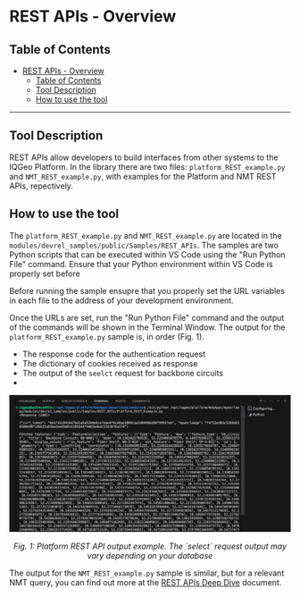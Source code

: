 # REST APIs - Overview

## Table of Contents

- [REST APIs - Overview](#rest-apis---overview)
  - [Table of Contents](#table-of-contents)
  - [Tool Description](#tool-description)
  - [How to use the tool](#how-to-use-the-tool)

---

## Tool Description

REST APIs allow developers to build interfaces from other systems to the IQGeo Platform. In the library there are two files: `platform_REST_example.py` and `NMT_REST_example.py`, with examples for the Platform and NMT REST APIs, repectively.

## How to use the tool

The `platform_REST_example.py` and `NMT_REST_example.py` are located in the `modules/devrel_samples/public/Samples/REST_APIs`. The samples are two Python scripts that can be executed within VS Code using the "Run Python File" command. Ensure that your Python environment within VS Code is properly set before 

Before running the sample ensupre that you properly set the URL variables in each file to the address of your development environment.

Once the URLs are set, run the "Run Python File" command and the output of the commands will be shown in the Terminal Window. The output for the `platform_REST_example.py` sample is, in order (Fig. 1).

- The response code for the authentication request
- The dictionary of cookies received as response
- The output of the `seelct` request for backbone circuits
- 
![Platform REST API output](./REST_API_Overview_1.png)

<p align="center"><i>Fig. 1: Platform REST API output example. The `select` request output may vary depending on your database</i></p>

The output for the `NMT_REST_example.py` sample is similar, but for a relevant NMT query, you can find out more at the [REST APIs Deep Dive](./REST_APIs_DeepDive.md) document.